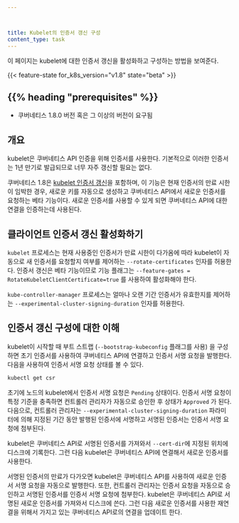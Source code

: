 ```yaml
---



title: Kubelet의 인증서 갱신 구성
content_type: task
---
```


<!-- overview -->
이 페이지는 kubelet에 대한 인증서 갱신을 활성화하고 구성하는 방법을 보여준다.


{{< feature-state for_k8s_version="v1.8" state="beta" >}}

## {{% heading "prerequisites" %}}


* 쿠버네티스 1.8.0 버전 혹은 그 이상의 버전이 요구됨



<!-- steps -->

## 개요

kubelet은 쿠버네티스 API 인증을 위해 인증서를 사용한다.
기본적으로 이러한 인증서는 1년 만기로 발급되므로
너무 자주 갱신할 필요는 없다.

쿠버네티스 1.8은 [kubelet 인증서
갱신](/docs/reference/command-line-tools-reference/kubelet-tls-bootstrapping/)을 포함하며,
이 기능은 현재 인증서의 만료 시한이 임박한 경우,
새로운 키를 자동으로 생성하고 쿠버네티스 API에서 새로운 인증서를 요청하는 베타 기능이다.
새로운 인증서를 사용할 수 있게 되면
쿠버네티스 API에 대한 연결을 인증하는데 사용된다.

## 클라이언트 인증서 갱신 활성화하기

`kubelet` 프로세스는 현재 사용중인 인증서가 만료 시한이 다가옴에 따라
kubelet이 자동으로 새 인증서를 요청할지 여부를 제어하는
`--rotate-certificates` 인자를 허용한다.
인증서 갱신은 베타 기능이므로 기능 플래그는
`--feature-gates = RotateKubeletClientCertificate=true` 를 사용하여 활성화해야 한다.


`kube-controller-manager` 프로세스는 얼마나 오랜 기간 인증서가 유효한지를 제어하는
`--experimental-cluster-signing-duration` 인자를
허용한다.

## 인증서 갱신 구성에 대한 이해

kubelet이 시작할 때 부트 스트랩 (`--bootstrap-kubeconfig` 플래그를 사용)
을 구성하면 초기 인증서를 사용하여 쿠버네티스 API에 연결하고
인증서 서명 요청을 발행한다.
다음을 사용하여 인증서 서명 요청 상태를 볼 수 있다.

```sh
kubectl get csr
```

초기에 노드의 kubelet에서 인증서 서명 요청은 `Pending` 상태이다.
인증서 서명 요청이 특정 기준을 충족하면 컨트롤러 관리자가
자동으로 승인한 후 상태가 `Approved` 가 된다.
다음으로, 컨트롤러 관리자는
`--experimental-cluster-signing-duration` 파라미터에 의해 지정된 기간 동안
발행된 인증서에 서명하고
서명된 인증서는 인증서 서명 요청에 첨부된다.

kubelet은 쿠버네티스 API로 서명된 인증서를 가져와서
`--cert-dir`에 지정된 위치에 디스크에 기록한다.
그런 다음 kubelet은 쿠버네티스 API에 연결해서 새로운 인증서를 사용한다.

서명된 인증서의 만료가 다가오면 kubelet은 쿠버네티스 API를 사용하여
새로운 인증서 서명 요청을 자동으로 발행한다.
또한, 컨트롤러 관리자는 인증서 요청을 자동으로 승인하고
서명된 인증서를 인증서 서명 요청에 첨부한다.
kubelet은 쿠버네티스 API로 서명된 새로운 인증서를 가져와서 디스크에 쓴다.
그런 다음 새로운 인증서를 사용한 재연결을 위해서
가지고 있는 쿠버네티스 API로의 연결을 업데이트 한다.

